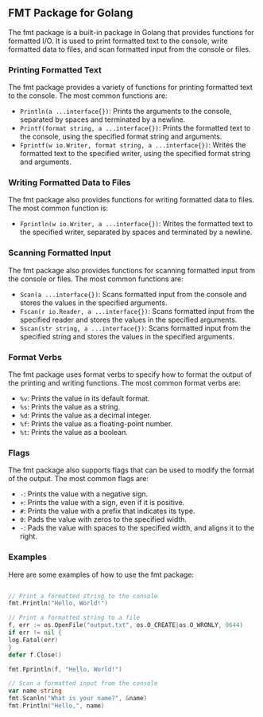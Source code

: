 ## FMT Package for Golang

The fmt package is a built-in package in Golang that provides functions for formatted I/O. It is used to print formatted text to the console, write formatted data to files, and scan formatted input from the console or files.

### Printing Formatted Text

The fmt package provides a variety of functions for printing formatted text to the console. The most common functions are:

* `Println(a ...interface{})`: Prints the arguments to the console, separated by spaces and terminated by a newline.
* `Printf(format string, a ...interface{})`: Prints the formatted text to the console, using the specified format string and arguments.
* `Fprintf(w io.Writer, format string, a ...interface{})`: Writes the formatted text to the specified writer, using the specified format string and arguments.

### Writing Formatted Data to Files

The fmt package also provides functions for writing formatted data to files. The most common function is:

* `Fprintln(w io.Writer, a ...interface{})`: Writes the formatted text to the specified writer, separated by spaces and terminated by a newline.

### Scanning Formatted Input

The fmt package also provides functions for scanning formatted input from the console or files. The most common functions are:

* `Scan(a ...interface{})`: Scans formatted input from the console and stores the values in the specified arguments.
* `Fscan(r io.Reader, a ...interface{})`: Scans formatted input from the specified reader and stores the values in the specified arguments.
* `Sscan(str string, a ...interface{})`: Scans formatted input from the specified string and stores the values in the specified arguments.

### Format Verbs

The fmt package uses format verbs to specify how to format the output of the printing and writing functions. The most common format verbs are:

* `%v`: Prints the value in its default format.
* `%s`: Prints the value as a string.
* `%d`: Prints the value as a decimal integer.
* `%f`: Prints the value as a floating-point number.
* `%t`: Prints the value as a boolean.

### Flags

The fmt package also supports flags that can be used to modify the format of the output. The most common flags are:

* `-`: Prints the value with a negative sign.
* `+`: Prints the value with a sign, even if it is positive.
* `#`: Prints the value with a prefix that indicates its type.
* `0`: Pads the value with zeros to the specified width.
* `-`: Pads the value with spaces to the specified width, and aligns it to the right.

### Examples

Here are some examples of how to use the fmt package:
```Go

// Print a formatted string to the console
fmt.Println("Hello, World!")

// Print a formatted string to a file
f, err := os.OpenFile("output.txt", os.O_CREATE|os.O_WRONLY, 0644)
if err != nil {
log.Fatal(err)
}
defer f.Close()

fmt.Fprintln(f, "Hello, World!")

// Scan a formatted input from the console
var name string
fmt.Scanln("What is your name?", &name)
fmt.Println("Hello,", name)

```

